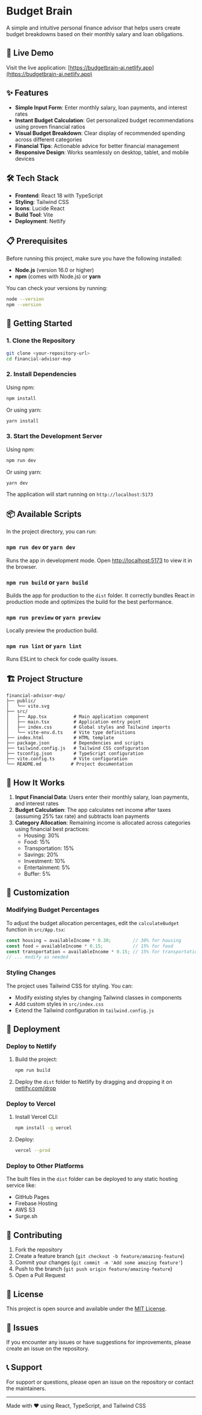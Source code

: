 # Budget Brain

A simple and intuitive personal finance advisor that helps users create budget breakdowns based on their monthly salary and loan obligations.

## 🚀 Live Demo

Visit the live application: [https://budgetbrain-ai.netlify.app](https://budgetbrain-ai.netlify.app)

## ✨ Features

- **Simple Input Form**: Enter monthly salary, loan payments, and interest rates
- **Instant Budget Calculation**: Get personalized budget recommendations using proven financial ratios
- **Visual Budget Breakdown**: Clear display of recommended spending across different categories
- **Financial Tips**: Actionable advice for better financial management
- **Responsive Design**: Works seamlessly on desktop, tablet, and mobile devices

## 🛠️ Tech Stack

- **Frontend**: React 18 with TypeScript
- **Styling**: Tailwind CSS
- **Icons**: Lucide React
- **Build Tool**: Vite
- **Deployment**: Netlify

## 📋 Prerequisites

Before running this project, make sure you have the following installed:

- **Node.js** (version 16.0 or higher)
- **npm** (comes with Node.js) or **yarn**

You can check your versions by running:
```bash
node --version
npm --version

```

## 🚀 Getting Started

### 1. Clone the Repository

```bash
git clone <your-repository-url>
cd financial-advisor-mvp
```

### 2. Install Dependencies

Using npm:
```bash
npm install
```

Or using yarn:
```bash
yarn install
```

### 3. Start the Development Server

Using npm:
```bash
npm run dev
```

Or using yarn:
```bash
yarn dev
```

The application will start running on `http://localhost:5173`

## 📦 Available Scripts

In the project directory, you can run:

### `npm run dev` or `yarn dev`
Runs the app in development mode. Open [http://localhost:5173](http://localhost:5173) to view it in the browser.

### `npm run build` or `yarn build`
Builds the app for production to the `dist` folder. It correctly bundles React in production mode and optimizes the build for the best performance.

### `npm run preview` or `yarn preview`
Locally preview the production build.

### `npm run lint` or `yarn lint`
Runs ESLint to check for code quality issues.

## 🏗️ Project Structure

```
financial-advisor-mvp/
├── public/
│   └── vite.svg
├── src/
│   ├── App.tsx          # Main application component
│   ├── main.tsx         # Application entry point
│   ├── index.css        # Global styles and Tailwind imports
│   └── vite-env.d.ts    # Vite type definitions
├── index.html           # HTML template
├── package.json         # Dependencies and scripts
├── tailwind.config.js   # Tailwind CSS configuration
├── tsconfig.json        # TypeScript configuration
├── vite.config.ts       # Vite configuration
└── README.md           # Project documentation
```

## 🎯 How It Works

1. **Input Financial Data**: Users enter their monthly salary, loan payments, and interest rates
2. **Budget Calculation**: The app calculates net income after taxes (assuming 25% tax rate) and subtracts loan payments
3. **Category Allocation**: Remaining income is allocated across categories using financial best practices:
   - Housing: 30%
   - Food: 15%
   - Transportation: 15%
   - Savings: 20%
   - Investment: 10%
   - Entertainment: 5%
   - Buffer: 5%

## 🔧 Customization

### Modifying Budget Percentages

To adjust the budget allocation percentages, edit the `calculateBudget` function in `src/App.tsx`:

```typescript
const housing = availableIncome * 0.30;        // 30% for housing
const food = availableIncome * 0.15;           // 15% for food
const transportation = availableIncome * 0.15; // 15% for transportation
// ... modify as needed
```

### Styling Changes

The project uses Tailwind CSS for styling. You can:
- Modify existing styles by changing Tailwind classes in components
- Add custom styles in `src/index.css`
- Extend the Tailwind configuration in `tailwind.config.js`

## 🚀 Deployment

### Deploy to Netlify

1. Build the project:
   ```bash
   npm run build
   ```

2. Deploy the `dist` folder to Netlify by dragging and dropping it on [netlify.com/drop](https://netlify.com/drop)

### Deploy to Vercel

1. Install Vercel CLI:
   ```bash
   npm install -g vercel
   ```

2. Deploy:
   ```bash
   vercel --prod
   ```

### Deploy to Other Platforms

The built files in the `dist` folder can be deployed to any static hosting service like:
- GitHub Pages
- Firebase Hosting
- AWS S3
- Surge.sh

## 🤝 Contributing

1. Fork the repository
2. Create a feature branch (`git checkout -b feature/amazing-feature`)
3. Commit your changes (`git commit -m 'Add some amazing feature'`)
4. Push to the branch (`git push origin feature/amazing-feature`)
5. Open a Pull Request

## 📝 License

This project is open source and available under the [MIT License](LICENSE).

## 🐛 Issues

If you encounter any issues or have suggestions for improvements, please create an issue on the repository.

## 📞 Support

For support or questions, please open an issue on the repository or contact the maintainers.

---

Made with ❤️ using React, TypeScript, and Tailwind CSS

